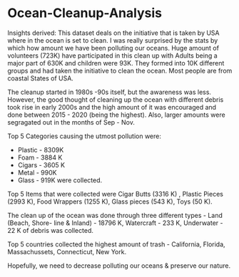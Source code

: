 # Ocean-Cleanup-Analysis

Insights derived:
This dataset deals on the initiative that is taken by USA where in the ocean is set to clean. I was really surprised by the stats by which how amount we have been polluting our oceans. Huge amount of volunteers (723K) have participated in this clean up with Adults being a major part of 630K and children were 93K. They formed into 10K different groups and had taken the initiative to clean the ocean. Most people are from coastal States of USA.

The cleanup started in 1980s -90s itself, but the awareness was less. However, the good thought of cleaning up the ocean with different debris took rise in early 2000s and the high amount of it was encouraged and done between 2015 - 2020 (being the highest). Also, larger amounts were segragated out in the months of Sep - Nov.

Top 5 Categories causing the utmost pollution were:

* Plastic - 8309K
* Foam - 3884 K
* Cigars - 3605 K
* Metal - 990K
* Glass - 919K
were collected.

Top 5 Items that were collected were Cigar Butts (3316 K) , Plastic Pieces (2993 K), Food Wrappers (1255 K), Glass pieces (543 K), Toys (50 K).

The clean up of the ocean was done through three different types -
Land (Beach, Shore- line & Inland) - 18796 K,
Watercraft - 233 K,
Underwater - 22 K of debris was collected.

Top 5 countries collected the highest amount of trash - California, Florida, Massachussets, Connecticut, New York.

Hopefully, we need to decrease polluting our oceans & preserve our nature.
